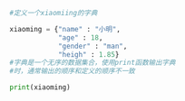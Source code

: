 
<BlogInfo id="980" title="9.字典的定义" author="白日梦想猿" pv=0 read_times=0 pre_cost_time="0分9秒" category="高级变量类型" tag_list="['高级变量类型']" create_time="2020.02.11 09:41:53" update_time="2020.02.11 09:49:04" />

```python
#定义一个xiaomiing的字典

xiaoming = {"name" : "小明",
            "age" : 18,
            "gender" : "man",
            "heigh" : 1.85}
#字典是一个无序的数据集合，使用print函数输出字典
#时，通常输出的顺序和定义的顺序不一致

print(xiaoming)
```
